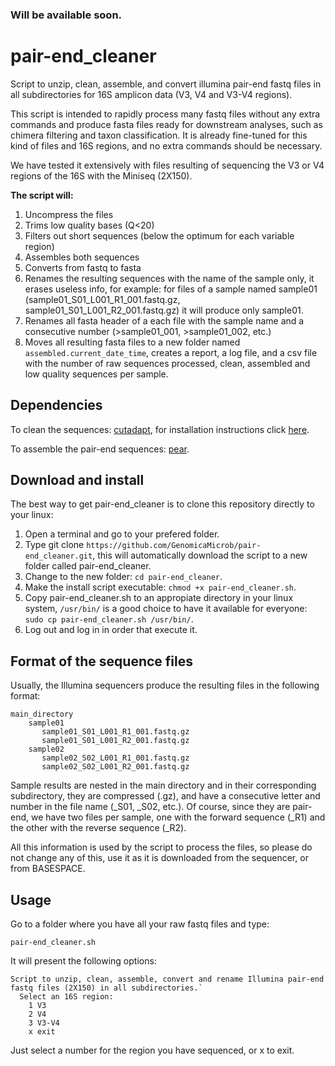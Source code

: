 ### Will be available soon.

# pair-end_cleaner
Script to unzip, clean, assemble, and convert illumina pair-end fastq files in all subdirectories for 16S amplicon data (V3, V4 and V3-V4 regions).

This script is intended to rapidly process many fastq files without any extra commands and produce fasta files ready for downstream analyses, such as chimera filtering and taxon classification. It is already fine-tuned for this kind of files and 16S regions, and no extra commands should be necessary. 

We have tested it extensively with files resulting of sequencing the V3 or V4 regions of the 16S with the Miniseq (2X150). 

**The script will:**
1. Uncompress the files
2. Trims low quality bases (Q<20)
3. Filters out short sequences (below the optimum for each variable region)
4. Assembles both sequences
5. Converts from fastq to fasta
6. Renames the resulting sequences with the name of the sample only, it erases useless info, for example:
  for files of a sample named sample01 (sample01_S01_L001_R1_001.fastq.gz, sample01_S01_L001_R2_001.fastq.gz) it will produce only sample01.
7. Renames all fasta header of a each file with the sample name and a consecutive number (>sample01_001, >sample01_002, etc.)
8. Moves all resulting fasta files to a new folder named `assembled.current_date_time`, creates a report, a log file, and a csv file with the number of raw sequences processed, clean, assembled and low quality sequences per sample.

## Dependencies
To clean the sequences: [cutadapt](https://github.com/marcelm/cutadapt), for installation instructions click [here](https://cutadapt.readthedocs.io/en/stable/installation.html#id1).

To assemble the pair-end sequences: [pear](https://sco.h-its.org/exelixis/web/software/pear/doc.html).

## Download and install
The best way to get pair-end_cleaner is to clone this repository directly to your linux:

1. Open a terminal and go to your prefered folder.
2. Type git clone `https://github.com/GenomicaMicrob/pair-end_cleaner.git`, this will automatically download the script to a new folder called pair-end_cleaner.
3. Change to the new folder: `cd pair-end_cleaner`.
4. Make the install script executable: `chmod +x pair-end_cleaner.sh`.
5. Copy pair-end_cleaner.sh to an appropiate directory in your linux system, `/usr/bin/` is a good choice to have it available for everyone: `sudo cp pair-end_cleaner.sh /usr/bin/`.
6. Log out and log in in order that execute it.

## Format of the sequence files
Usually, the Illumina sequencers produce the resulting files in the following format:

    main_directory
        sample01 
           sample01_S01_L001_R1_001.fastq.gz
           sample01_S01_L001_R2_001.fastq.gz
        sample02
           sample02_S02_L001_R1_001.fastq.gz
           sample02_S02_L001_R2_001.fastq.gz
Sample results are nested in the main directory and in their corresponding subdirectory, they are compressed (.gz), and have a consecutive letter and number in the file name (_S01, _S02, etc.). Of course, since they are pair-end, we have two files per sample, one with the forward sequence (_R1) and the other with the reverse sequence (_R2).

All this information is used by the script to process the files, so please do not change any of this, use it as it is downloaded from the sequencer, or from BASESPACE.

## Usage
Go to a folder where you have all your raw fastq files and type:

`pair-end_cleaner.sh`

It will present the following options:

    Script to unzip, clean, assemble, convert and rename Illumina pair-end fastq files (2X150) in all subdirectories.`
      Select an 16S region:
        1 V3
        2 V4
        3 V3-V4
        x exit
        
Just select a number for the region you have sequenced, or x to exit.
